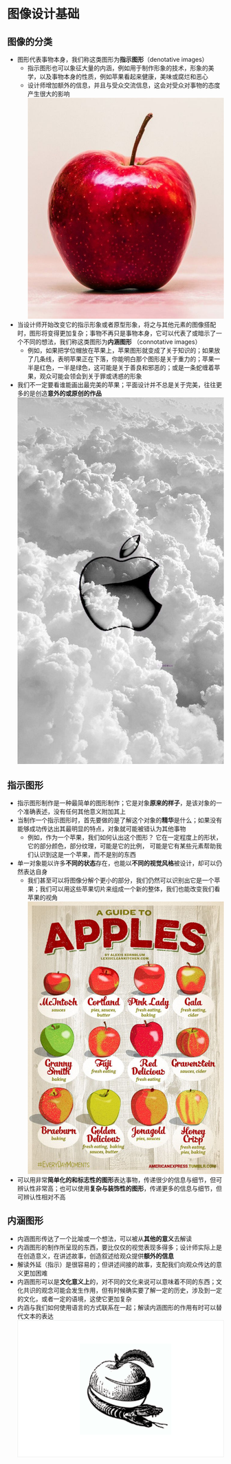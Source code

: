 # 图像设计基础
## 图像的分类
* 图形代表事物本身，我们称这类图形为**指示图形**（denotative images）
  * 指示图形也可以象征大量的内涵，例如用于制作形象的技术，形象的美学，以及事物本身的性质，例如苹果看起来健康，美味或腐烂和恶心
  * 设计师增加额外的信息，并且与受众交流信息，这会对受众对事物的态度产生很大的影响
![](../images/apple.jpg)
* 当设计师开始改变它的指示形象或者原型形象，将之与其他元素的图像搭配时，图形将变得更加复杂；事物不再只是事物本身，它可以代表了或暗示了一个不同的想法，我们称这类图形为**内涵图形** （connotative images）
  * 例如，如果把学位帽放在苹果上，苹果图形就变成了关于知识的；如果放了几条线，表明苹果正在下落，你能明白那个图形是关于重力的；苹果一半是红色，一半是绿色，这可能是关于善良和邪恶的；或是一条蛇缠着苹果，观众可能会领会到关于罪或诱惑的形象
*  我们不一定要看谁能画出最完美的苹果；平面设计并不总是关于完美，往往更多的是创造**意外的或原创的作品**
![](../images/iphone.jpg)
## 指示图形
* 指示图形制作是一种最简单的图形制作；它是对象**原来的样子**，是该对象的一个准确表述，没有任何其他意义附加其上
* 当制作一个指示图形时，首先要做的是了解这个对象的**精华**是什么；如果没有能够成功传达出其最明显的特点，对象就可能被错认为其他事物
  * 例如，作为一个苹果，我们如何认出这个图形？ 它在一定程度上的形状，它的部分颜色，部分纹理，可能是它的比例， 可能是它有某些元素帮助我们认识到这是一个苹果，而不是别的东西
* 单一对象能以许多**不同的状态**存在，也能以**不同的视觉风格**被设计，却可以仍然表达自身
  * 我们甚至可以将图像分解个更小的部分，我们仍然可以识别出它是一个苹果；我们可以用这些苹果切片来组成一个新的整体，我们也能改变我们看苹果的视角
![](../images/Apples.jpg)
* 可以用非常**简单化的和标志性的图形**表达事物，传递很少的信息与细节，但可辨认性非常高；也可以使用**复杂与装饰性的图形**，传递更多的信息与细节，但可辨认性相对不高
## 内涵图形
* 内涵图形传达了一个比喻或一个想法，可以被从**其他的意义**去解读
* 内涵图形的制作所呈现的东西，要比仅仅的视觉表现多得多；设计师实际上是在创造意义，在讲述故事，创造叙述给观众提供**额外的信息**
* 解读外延（指示）是很容易的；但讲述间接的故事，支配我们向观众传达的意义更加困难
* 内涵图形可以是**文化意义上**的，对不同的文化来说可以意味着不同的东西；文化共识的观念可能会发生作用，但有时候确实要了解一定的历史，涉及到一定的文化，或者一定的语境，这使它更加复杂
* 内涵与我们如何使用语言的方式联系在一起；解读内涵图形的作用有时可以替代文本的表达
![](../images/snake.jpg)